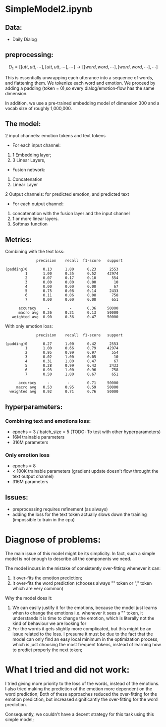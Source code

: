 # SimpleModel2.ipynb
## Data: 

 - Daily Dialog

## preprocessing:

$$
D_1 = [[utt, utt,\cdots], [utt, utt, \cdots], \cdots] \longrightarrow [[word,word, \cdots], [word, word, \cdots],\cdots] 
$$

This is essentially unwrapping each utterance into a sequence of words, and flattening them.
We tokenize each word and emotion. We proceed by adding a padding (token = 0),so every 
dialog/emotion-flow has the same dimension.


In addition, we use a pre-trained embedding model of dimension 300 and a vocab size of 
roughly 1,000,000.


## The model:
2 input channels: emotion tokens and text tokens
 - For each input channel:
  1) 1 Embedding layer;
  2) 3 Linear Layers,
 - Fusion network:
  1) Concatenation
  2) Linear Layer 

2 Output channels: for predicted emotion, and predicted text
  - For each output channel:
  1) concatenation with the fusion layer and the input channel 
  2) 1 or more linear layers.
  3) Softmax function


## Metrics: 

Combining with the text loss:  

                  precision    recall  f1-score   support

    (padding)0       0.13      1.00      0.23      2553
             1       1.00      0.35      0.52     42974
             2       0.07      0.17      0.10       554
             3       0.00      0.00      0.00        10
             4       0.00      0.00      0.00        67
             5       0.75      0.08      0.14      2433
             6       0.11      0.06      0.08       758
             7       0.00      0.00      0.00       651

          accuracy     -         -       0.36     50000
          macro avg  0.26      0.21      0.13     50000
       weighted avg  0.90      0.36      0.47     50000

With only emotion loss: 

                  precision    recall  f1-score   support

    (padding)0       0.27      1.00      0.42      2553
             1       1.00      0.66      0.79     42974
             2       0.95      0.99      0.97       554
             3       0.02      1.00      0.05        10
             4       0.31      1.00      0.47        67
             5       0.28      0.99      0.43      2433
             6       0.93      1.00      0.96       758
             7       0.50      1.00      0.67       651

          accuracy     -        -        0.71     50000
         macro avg   0.53      0.95      0.59     50000
      weighted avg   0.92      0.71      0.76     50000


## hyperparameters: 
### Combining text and emotions loss:
 - epochs = 3 / batch_size = 5 (TODO: To test with other hyperparameters)
 - 16M trainable parameters
 - 316M parameters

### Only emotion loss
 - epochs = 8
 - < 100K trainable parameters (gradient update doesn't flow throught the text output channel)
 - 316M parameters  


## Issues: 
- preprocessing requires refinement (as always)
- adding the loss for the text token actually slows down the training (impossible to train in the cpu)



# Diagnose of problems:
 
  The main issue of this model might be its simplicity. In fact, such a simple model is not enough to describe all the components we need.

The model incurs in the mistake of consistently over-fitting whenever it can:
 1) It over-fits the emotion prediction;
 2) It over-fits the word prediction (chooses always "<unk>" token or "," token which are very common)

Why the model does it:
 1) We can easily justify it for the emotions, because the model just learns when to change the emotions i.e. whenever it sees a "<sep>" token, it understands it is time to change the emotion, which is literally not the kind of behaviour we are looking for 
 2) For the words it gets slightly more complicated, but this might be an issue related to the loss. I presume it must be due to the fact that the model can only find an easy local minimum in the optimization process, which is just choosing the most frequent tokens, instead of learning how to predict properly the next token;

# What I tried and did not work:

I tried giving more priority to the loss of the words, instead of the emotions. I also tried making the prediction of the emotion more dependent on the word prediction; Both of these approaches reduced the over-fitting for the emotion prediction, but increased significantly the over-fitting for the word prediction.

Consequently, we couldn't have a decent strategy for this task using this simple model;
